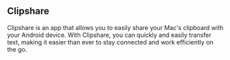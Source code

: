 ## Clipshare
Clipshare is an app that allows you to easily share your Mac's clipboard with your Android device. With Clipshare, you can quickly and easily transfer text, making it easier than ever to stay connected and work efficiently on the go.